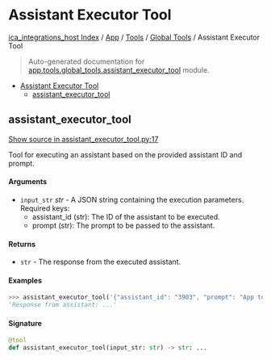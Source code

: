 # Assistant Executor Tool

[ica_integrations_host Index](../../../README.md#ica_integrations_host-index) / [App](../../index.md#app) / [Tools](../index.md#tools) / [Global Tools](./index.md#global-tools) / Assistant Executor Tool

> Auto-generated documentation for [app.tools.global_tools.assistant_executor_tool](https://github.ibm.com/destiny/ica_integrations_host/blob/main/app/tools/global_tools/assistant_executor_tool.py) module.

- [Assistant Executor Tool](#assistant-executor-tool)
  - [assistant_executor_tool](#assistant_executor_tool)

## assistant_executor_tool

[Show source in assistant_executor_tool.py:17](https://github.ibm.com/destiny/ica_integrations_host/blob/main/app/tools/global_tools/assistant_executor_tool.py#L17)

Tool for executing an assistant based on the provided assistant ID and prompt.

#### Arguments

- `input_str` *str* - A JSON string containing the execution parameters.
    Required keys:
    - assistant_id (str): The ID of the assistant to be executed.
    - prompt (str): The prompt to be passed to the assistant.

#### Returns

- `str` - The response from the executed assistant.

#### Examples

```python
>>> assistant_executor_tool('{"assistant_id": "3903", "prompt": "App to open the car trunk using facial recognition"}')
'Response from assistant: ...'
```

#### Signature

```python
@tool
def assistant_executor_tool(input_str: str) -> str: ...
```
